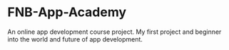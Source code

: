 # FNB-App-Academy
An online app development course project. My first project and beginner into the world and future of app development.

